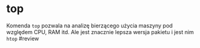 # top
Komenda `top` pozwala na analizę bierzącego użycia maszyny pod względem CPU, RAM itd. Ale jest znacznie lepsza wersja pakietu i jest nim `htop`
#review